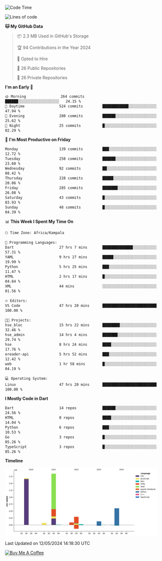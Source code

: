 <!--START_SECTION:waka-->
![Code Time](http://img.shields.io/badge/Code%20Time-611%20hrs%2058%20mins-blue)

![Lines of code](https://img.shields.io/badge/From%20Hello%20World%20I%27ve%20Written-4.7%20million%20lines%20of%20code-blue)

**🐱 My GitHub Data** 

> 📦 2.3 MB Used in GitHub's Storage 
 > 
> 🏆 94 Contributions in the Year 2024
 > 
> 💼 Opted to Hire
 > 
> 📜 26 Public Repositories 
 > 
> 🔑 26 Private Repositories 
 > 
**I'm an Early 🐤** 

```text
🌞 Morning                264 commits         ██████░░░░░░░░░░░░░░░░░░░   24.15 % 
🌆 Daytime                524 commits         ████████████░░░░░░░░░░░░░   47.94 % 
🌃 Evening                280 commits         ██████░░░░░░░░░░░░░░░░░░░   25.62 % 
🌙 Night                  25 commits          █░░░░░░░░░░░░░░░░░░░░░░░░   02.29 % 
```
📅 **I'm Most Productive on Friday** 

```text
Monday                   139 commits         ███░░░░░░░░░░░░░░░░░░░░░░   12.72 % 
Tuesday                  258 commits         ██████░░░░░░░░░░░░░░░░░░░   23.60 % 
Wednesday                92 commits          ██░░░░░░░░░░░░░░░░░░░░░░░   08.42 % 
Thursday                 228 commits         █████░░░░░░░░░░░░░░░░░░░░   20.86 % 
Friday                   285 commits         ███████░░░░░░░░░░░░░░░░░░   26.08 % 
Saturday                 43 commits          █░░░░░░░░░░░░░░░░░░░░░░░░   03.93 % 
Sunday                   48 commits          █░░░░░░░░░░░░░░░░░░░░░░░░   04.39 % 
```


📊 **This Week I Spent My Time On** 

```text
🕑︎ Time Zone: Africa/Kampala

💬 Programming Languages: 
Dart                     27 hrs 7 mins       ██████████████░░░░░░░░░░░   57.31 % 
YAML                     9 hrs 27 mins       █████░░░░░░░░░░░░░░░░░░░░   19.99 % 
Python                   5 hrs 25 mins       ███░░░░░░░░░░░░░░░░░░░░░░   11.47 % 
HTML                     2 hrs 17 mins       █░░░░░░░░░░░░░░░░░░░░░░░░   04.84 % 
XML                      44 mins             ░░░░░░░░░░░░░░░░░░░░░░░░░   01.56 % 

🔥 Editors: 
VS Code                  47 hrs 20 mins      █████████████████████████   100.00 % 

🐱‍💻 Projects: 
hse_bloc                 15 hrs 22 mins      ████████░░░░░░░░░░░░░░░░░   32.46 % 
hse_admin                14 hrs 4 mins       ███████░░░░░░░░░░░░░░░░░░   29.74 % 
hse                      8 hrs 24 mins       ████░░░░░░░░░░░░░░░░░░░░░   17.76 % 
ereader-api              5 hrs 52 mins       ███░░░░░░░░░░░░░░░░░░░░░░   12.42 % 
web                      1 hr 58 mins        █░░░░░░░░░░░░░░░░░░░░░░░░   04.19 % 

💻 Operating System: 
Linux                    47 hrs 20 mins      █████████████████████████   100.00 % 
```

**I Mostly Code in Dart** 

```text
Dart                     14 repos            ██████░░░░░░░░░░░░░░░░░░░   24.56 % 
HTML                     8 repos             ████░░░░░░░░░░░░░░░░░░░░░   14.04 % 
Python                   6 repos             ███░░░░░░░░░░░░░░░░░░░░░░   10.53 % 
Go                       3 repos             █░░░░░░░░░░░░░░░░░░░░░░░░   05.26 % 
TypeScript               3 repos             █░░░░░░░░░░░░░░░░░░░░░░░░   05.26 % 
```



**Timeline**

![Lines of Code chart](https://raw.githubusercontent.com/drexhacker/drexhacker/main/assets/bar_graph.png)


 Last Updated on 12/05/2024 14:18:30 UTC
<!--END_SECTION:waka-->

<a href="https://www.buymeacoffee.com/drexsoftorg" target="_blank"><img src="https://www.buymeacoffee.com/assets/img/custom_images/orange_img.png" alt="Buy Me A Coffee" style="height: 41px !important;width: 174px !important;box-shadow: 0px 3px 2px 0px rgba(190, 190, 190, 0.5) !important;-webkit-box-shadow: 0px 3px 2px 0px rgba(190, 190, 190, 0.5) !important;" ></a>


<!---
drexhacker/drexhacker is a ✨ special ✨ repository because its `README.md` (this file) appears on your GitHub profile.
You can click the Preview link to take a look at your changes.
--->
